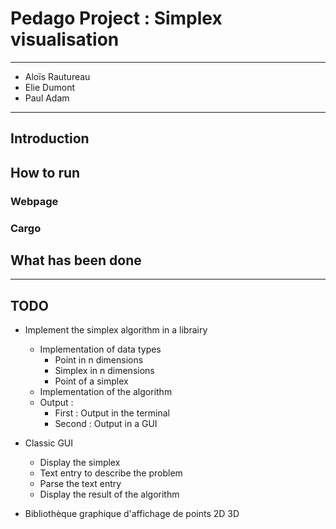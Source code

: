 # Pedago Project : Simplex visualisation

---

- Aloïs Rautureau
- Elie Dumont
- Paul Adam

---

## Introduction

## How to run
### Webpage
### Cargo

## What has been done

---
## TODO

- Implement the simplex algorithm in a librairy
    - Implementation of data types
        - Point in n dimensions
        - Simplex in n dimensions
        - Point of a simplex
    - Implementation of the algorithm
    - Output :
        - First : Output in the terminal
        - Second : Output in a GUI

- Classic GUI
    - Display the simplex
    - Text entry to describe the problem
    - Parse the text entry
    - Display the result of the algorithm

- Bibliothèque graphique d'affichage de points 2D 3D

